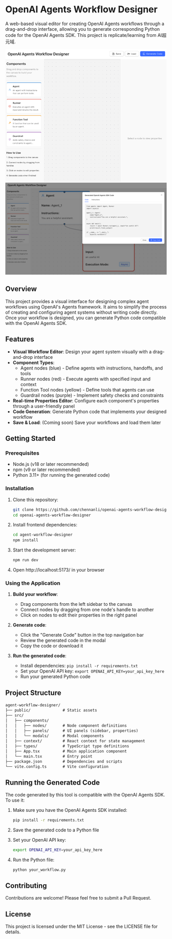 # OpenAI Agents Workflow Designer

A web-based visual editor for creating OpenAI Agents workflows through a drag-and-drop interface, allowing you to generate corresponding Python code for the OpenAI Agents SDK. This project is replicate/learning from AI超元域.

![Workflow Designer Screenshot](./screenshots/app_starting_page.png)
![Code Generation Example](./screenshots/after_dragblock_codegen.png)

## Overview

This project provides a visual interface for designing complex agent workflows using OpenAI's Agents framework. It aims to simplify the process of creating and configuring agent systems without writing code directly. Once your workflow is designed, you can generate Python code compatible with the OpenAI Agents SDK.

## Features

- **Visual Workflow Editor**: Design your agent system visually with a drag-and-drop interface
- **Component Types**:
  - Agent nodes (blue) - Define agents with instructions, handoffs, and tools
  - Runner nodes (red) - Execute agents with specified input and context
  - Function Tool nodes (yellow) - Define tools that agents can use
  - Guardrail nodes (purple) - Implement safety checks and constraints
- **Real-time Properties Editor**: Configure each component's properties through a user-friendly panel
- **Code Generation**: Generate Python code that implements your designed workflow
- **Save & Load**: (Coming soon) Save your workflows and load them later

## Getting Started

### Prerequisites

- Node.js (v18 or later recommended)
- npm (v9 or later recommended)
- Python 3.11+ (for running the generated code)

### Installation

1. Clone this repository:
   ```bash
   git clone https://github.com/chennanli/openai-agents-workflow-designer.git
   cd openai-agents-workflow-designer
   ```

2. Install frontend dependencies:
   ```bash
   cd agent-workflow-designer
   npm install
   ```

3. Start the development server:
   ```bash
   npm run dev
   ```

4. Open http://localhost:5173/ in your browser

### Using the Application

1. **Build your workflow**:
   - Drag components from the left sidebar to the canvas
   - Connect nodes by dragging from one node's handle to another
   - Click on nodes to edit their properties in the right panel

2. **Generate code**:
   - Click the "Generate Code" button in the top navigation bar
   - Review the generated code in the modal
   - Copy the code or download it

3. **Run the generated code**:
   - Install dependencies: `pip install -r requirements.txt`
   - Set your OpenAI API key: `export OPENAI_API_KEY=your_api_key_here`
   - Run your generated Python code

## Project Structure

```
agent-workflow-designer/
├── public/              # Static assets
├── src/
│   ├── components/
│   │   ├── nodes/       # Node component definitions
│   │   ├── panels/      # UI panels (sidebar, properties)
│   │   └── modals/      # Modal components
│   ├── context/         # React context for state management
│   ├── types/           # TypeScript type definitions
│   ├── App.tsx          # Main application component
│   └── main.tsx         # Entry point
├── package.json         # Dependencies and scripts
└── vite.config.ts       # Vite configuration
```

## Running the Generated Code

The code generated by this tool is compatible with the OpenAI Agents SDK. To use it:

1. Make sure you have the OpenAI Agents SDK installed:
   ```bash
   pip install -r requirements.txt
   ```

2. Save the generated code to a Python file

3. Set your OpenAI API key:
   ```bash
   export OPENAI_API_KEY=your_api_key_here
   ```

4. Run the Python file:
   ```bash
   python your_workflow.py
   ```

## Contributing

Contributions are welcome! Please feel free to submit a Pull Request.

## License

This project is licensed under the MIT License - see the LICENSE file for details.
